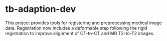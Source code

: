 # tb-adaption-dev

This project provides tools for registering and preprocessing medical image
data.  Registration now includes a deformable step following the rigid
registration to improve alignment of CT-to-CT and MR T2-to-T2 images.
 
